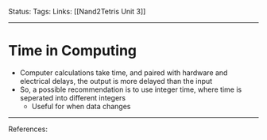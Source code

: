 Status:
Tags:
Links: [[Nand2Tetris Unit 3]]
___
# Time in Computing
- Computer calculations take time, and paired with hardware and electrical delays, the output is more delayed than the input
- So, a possible recommendation is to use integer time, where time is seperated into different integers
	- Useful for when data changes
___
References: